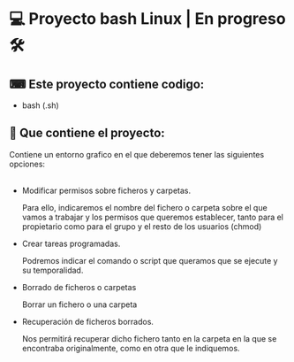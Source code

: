 <h1>💻 Proyecto bash Linux  |   En progreso 🛠 </h1>

<h2>⌨ Este proyecto contiene codigo:</h2>
<ul>
  <li>bash (.sh)</li>
</ul>
<h2>📂 Que contiene el proyecto:</h2>
Contiene un entorno grafico en el que deberemos tener las siguientes opciones:
<br>
<br>
<ul>
  <li>Modificar permisos sobre ficheros y carpetas.</li>
  <p>Para ello, indicaremos el nombre del fichero o carpeta sobre el que vamos a trabajar y los permisos que queremos establecer, tanto para el propietario   como para el grupo y el resto de los usuarios (chmod)</p>
  <li>Crear tareas programadas.</li>
  <p>Podremos indicar el comando o script que queramos que se ejecute y su temporalidad.</p>
  <li>Borrado de ficheros o carpetas</li>
  <p>Borrar un fichero o una carpeta</p>
  <li>Recuperación de ficheros borrados.</li>
  <p>Nos permitirá recuperar dicho fichero tanto en la carpeta en la que se encontraba originalmente, como en otra que le indiquemos.</p>
      </ul>

